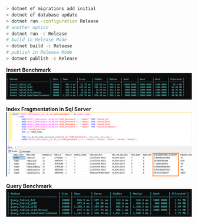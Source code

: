 ```bash
> dotnet ef migrations add initial
> dotnet ef database update
> dotnet run -configuration Release
# another option
> dotnet run -c Release
# build in Release Mode
> dotnet build -c Release
# publish in Release Mode
> dotnet publish -c Release
```

**Insert Benchmark**
![alt text](image.png)

**Index Fragmentation in Sql Server**
![alt text](image-1.png)

**Query Benchmark**
![alt text](image-2.png)